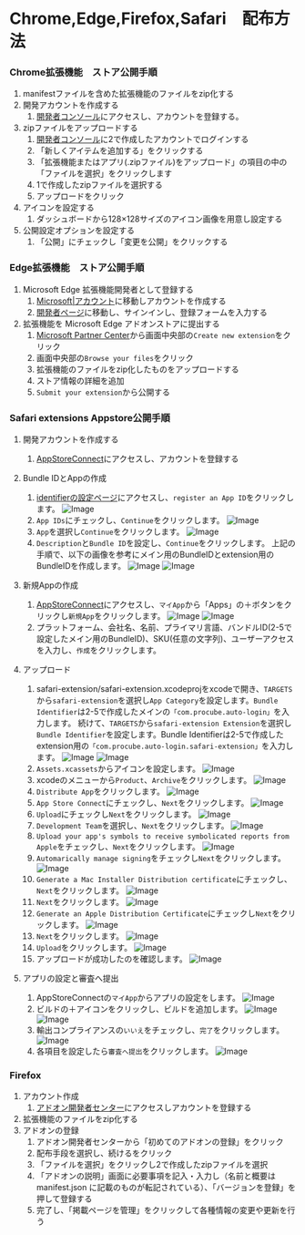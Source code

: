 # Chrome,Edge,Firefox,Safari　配布方法

### Chrome拡張機能　ストア公開手順
1. manifestファイルを含めた拡張機能のファイルをzip化する
2. 開発アカウントを作成する
   1. [開発者コンソール](https://chrome.google.com/webstore/devconsole/register)にアクセスし、アカウントを登録する。
3. zipファイルをアップロードする
   1. [開発者コンソール](https://chrome.google.com/webstore/devconsole/register)に2で作成したアカウントでログインする
   2. 「新しくアイテムを追加する」をクリックする
   3. 「拡張機能またはアプリ(.zipファイル)をアップロード」の項目の中の「ファイルを選択」をクリックします
   4. 1で作成したzipファイルを選択する
   5. アップロードをクリック
4. アイコンを設定する
   1. ダッシュボードから128×128サイズのアイコン画像を用意し設定する
5. 公開設定オプションを設定する
   1. 「公開」にチェックし「変更を公開」をクリックする

### Edge拡張機能　ストア公開手順
1. Microsoft Edge 拡張機能開発者として登録する
   1. [Microsoft|アカウント](https://account.microsoft.com/account)に移動しアカウントを作成する
   2. [開発者ページ](https://partner.microsoft.com/dashboard/microsoftedge/public/login?ref=dd)に移動し、サインインし、登録フォームを入力する
2. 拡張機能を Microsoft Edge アドオンストアに提出する
   1. [Microsoft Partner Center](https://partner.microsoft.com/en-us/dashboard/microsoftedge/overview)から画面中央部の`Create new extension`をクリック
   2. 画面中央部の`Browse your files`をクリック
   3. 拡張機能のファイルをzip化したものをアップロードする
   4. ストア情報の詳細を追加
   5. `Submit your extension`から公開する

### Safari extensions Appstore公開手順
1. 開発アカウントを作成する
   1. [AppStoreConnect](https://appstoreconnect.apple.com/login)にアクセスし、アカウントを登録する
2. Bundle IDとAppの作成
   1. [identifierの設定ページ](https://developer.apple.com/account/resources/identifiers/list)にアクセスし、`register an App ID`をクリックします。
   ![Image](./img/docs/safari/safari_3.png)
   2. `App IDs`にチェックし、`Continue`をクリックします。
   ![Image](./img/docs/safari/safari_4.png)
   3. `App`を選択し`Continue`をクリックします。
   ![Image](./img/docs/safari/safari_5.png)
   4. `Description`と`Bundle ID`を設定し、`Continue`をクリックします。
   上記の手順で、以下の画像を参考にメイン用のBundleIDとextension用のBundleIDを作成します。
   ![Image](./img/docs/safari/safari_6.png)
   ![Image](./img/docs/safari/safari_6.5.png)
3. 新規Appの作成
   1. [AppStoreConnect](https://appstoreconnect.apple.com/)にアクセスし、`マイApp`から「Apps」の＋ボタンをクリックし`新規App`をクリックします。
   ![Image](./img/docs/safari/safari_1.png)
   ![Image](./img/docs/safari/safari_2.png)
   2. プラットフォーム、会社名、名前、プライマリ言語、バンドルID(2-5で設定したメイン用のBundleID)、SKU(任意の文字列)、ユーザーアクセスを入力し、`作成`をクリックします。
4. アップロード
   1. safari-extension/safari-extension.xcodeprojをxcodeで開き、`TARGETS`から`safari-extension`を選択し`App Category`を設定します。`Bundle Identifier`は2-5で作成したメインの`「com.procube.auto-login」`を入力します。
   続けて、`TARGETS`から`safari-extension Extension`を選択し`Bundle Identifier`を設定します。Bundle Identifierは2-5で作成したextension用の`「com.procube.auto-login.safari-extension」`を入力します。
   ![Image](./img/docs/safari/safari_9.png)
   ![Image](./img/docs/safari/safari_10.png)
   1. `Assets.xcassets`からアイコンを設定します。
   ![Image](./img/docs/safari/safari_13.png)
   1. xcodeのメニューから`Product`、`Archive`をクリックします。
   ![Image](./img/docs/safari/safari_11.png)
   1. `Distribute App`をクリックします。
   ![Image](./img/docs/safari/safari_12.png)
   1. `App Store Connect`にチェックし、`Next`をクリックします。
   ![Image](./img/docs/safari/safari_14.png)
   1. `Upload`にチェックし`Next`をクリックします。
   ![Image](./img/docs/safari/safari_15.png)
   1. `Development Team`を選択し、`Next`をクリックします。
   ![Image](./img/docs/safari/safari_16.png)
   1. `Upload your app's symbols to receive symbolicated reports from Apple`をチェックし、`Next`をクリックします。
   ![Image](./img/docs/safari/safari_17.png)
   1. `Automarically manage signing`をチェックし`Next`をクリックします。
   ![Image](./img/docs/safari/safari_18.png)
   1.  `Generate a Mac Installer Distribution certificate`にチェックし、`Next`をクリックします。
   ![Image](./img/docs/safari/safari_19.png)
   11. `Next`をクリックします。
   ![Image](./img/docs/safari/safari_20.png)
   12. `Generate an Apple Distribution Certificate`にチェックし`Next`をクリックします。
   ![Image](./img/docs/safari/safari_21.png)
   13. `Next`をクリックします。
   ![Image](./img/docs/safari/safari_22.png)
   14. `Upload`をクリックします。
   ![Image](./img/docs/safari/safari_23.png)
   15. アップロードが成功したのを確認します。
   ![Image](./img/docs/safari/safari_24.png)

4. アプリの設定と審査へ提出
   1. AppStoreConnectの`マイApp`からアプリの設定をします。
   ![Image](./img/docs/safari/safari_25.png)
   2. ビルドの＋アイコンをクリックし、ビルドを追加します。
   ![Image](./img/docs/safari/safari_27.png)
   ![Image](./img/docs/safari/safari_28.png)
   3. 輸出コンプライアンスの`いいえ`をチェックし、`完了`をクリックします。
   ![Image](./img/docs/safari/safari_29.png)
   4. 各項目を設定したら`審査へ提出`をクリックします。
   ![Image](./img/docs/safari/safari_26.png)
### Firefox
1. アカウント作成
   1. [アドオン開発者センター](https://addons.mozilla.org/ja/developers/)にアクセスしアカウントを登録する
2. 拡張機能のファイルをzip化する
3. アドオンの登録
   1. アドオン開発者センターから「初めてのアドオンの登録」をクリック
   2. 配布手段を選択し、続けるをクリック
   3. 「ファイルを選択」をクリックし2で作成したzipファイルを選択
   4. 「アドオンの説明」画面に必要事項を記入・入力し（名前と概要は manifest.json に記載のものが転記されている）、「バージョンを登録」を押して登録する
   5. 完了し、「掲載ページを管理」をクリックして各種情報の変更や更新を行う
